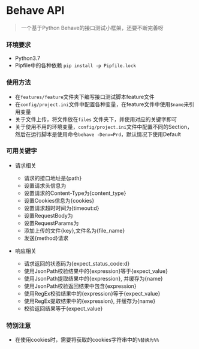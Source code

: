 # Behave API
> 一个基于Python Behave的接口测试小框架，还要不断完善呀


### 环境要求
   
   * Python3.7
   * Pipfile中的各种依赖 ```pip install -p Pipfile.lock```
   
### 使用方法

   * 在```features/feature```文件夹下编写接口测试脚本feature文件 
   * 在```config/project.ini```文件中配置各种变量，在feature文件中使用```$name```来引用变量
   * 关于文件上传，将文件放在```files``` 文件夹下，并使用对应的关键字即可
   * 关于使用不用的环境变量，```config/project.ini```文件中配置不同的Section，然后在运行脚本是使用命令```behave -Denv=Prd```，默认情况下使用Default
   
### 可用关键字
    
   * 请求相关
     * 请求的接口地址是{path}
     * 设置请求头信息为
     * 设置请求的Content-Type为{content_type}
     * 设置Cookies信息为{cookies}
     * 设置请求超时时间为{timeout:d}
     * 设置RequestBody为
     * 设置RequestParams为
     * 添加上传的文件{key},文件名为{file_name}
     * 发送{method}请求
   
   * 响应相关
     * 请求返回的状态码为{expect_status_code:d}
     * 使用JsonPath校验结果中的{expression}等于{expect_value}
     * 使用JsonPath提取结果中的{expression}, 并缓存为{name}
     * 使用JsonPath校验返回结果中包含{expression}
     * 使用RegEx校验结果中的{expression}等于{expect_value}
     * 使用RegEx提取结果中的{expression}, 并缓存为{name}
     * 校验返回结果等于{expect_value}
   
### 特别注意

   * 在使用cookies时，需要将获取的cookies字符串中的```%替换为%%```


